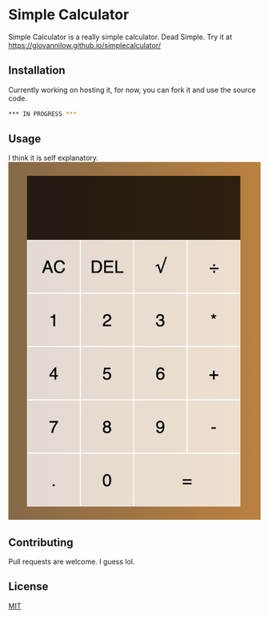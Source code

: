# Simple Calculator

Simple Calculator is a really simple calculator. Dead Simple.
Try it at https://giovannilow.github.io/simplecalculator/

## Installation

Currently working on hosting it, for now, you can fork it and use the source code.

```bash
*** IN PROGRESS ***
```

## Usage

I think it is self explanatory.
![Calculator](https://github.com/giovannilow/simplecalculator/blob/main/calculator.png)

## Contributing
Pull requests are welcome. I guess lol.

## License
[MIT](https://choosealicense.com/licenses/mit/)
